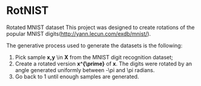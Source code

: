 # RotNIST
Rotated MNIST dataset
This project was designed to create rotations of the popular MNIST digits(http://yann.lecun.com/exdb/mnist/).

The generative process used to generate the datasets is the following:
1) Pick sample **x,y** \in **X** from the MNIST digit recognition dataset;
2) Create a rotated version **x^{\prime}**  of **x**. The digits were rotated by an angle generated uniformly between -\pi and \pi radians.
3) Go back to 1 until enough samples are generated.
